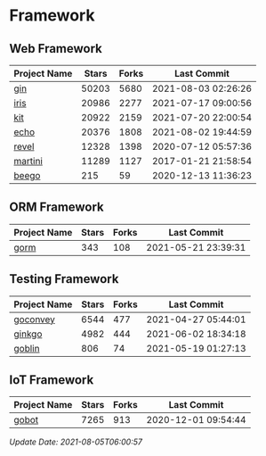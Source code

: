 # Framework

## Web Framework
| Project Name | Stars | Forks | Last Commit |
| ------------ | ----- | ----- | ----------- |
| [gin](https://github.com/gin-gonic/gin) | 50203 | 5680 | 2021-08-03 02:26:26 |
| [iris](https://github.com/kataras/iris) | 20986 | 2277 | 2021-07-17 09:00:56 |
| [kit](https://github.com/go-kit/kit) | 20922 | 2159 | 2021-07-20 22:00:54 |
| [echo](https://github.com/labstack/echo) | 20376 | 1808 | 2021-08-02 19:44:59 |
| [revel](https://github.com/revel/revel) | 12328 | 1398 | 2020-07-12 05:57:36 |
| [martini](https://github.com/go-martini/martini) | 11289 | 1127 | 2017-01-21 21:58:54 |
| [beego](https://github.com/astaxie/beego) | 215 | 59 | 2020-12-13 11:36:23 |

## ORM Framework
| Project Name | Stars | Forks | Last Commit |
| ------------ | ----- | ----- | ----------- |
| [gorm](https://github.com/jinzhu/gorm) | 343 | 108 | 2021-05-21 23:39:31 |

## Testing Framework
| Project Name | Stars | Forks | Last Commit |
| ------------ | ----- | ----- | ----------- |
| [goconvey](https://github.com/smartystreets/goconvey) | 6544 | 477 | 2021-04-27 05:44:01 |
| [ginkgo](https://github.com/onsi/ginkgo) | 4982 | 444 | 2021-06-02 18:34:18 |
| [goblin](https://github.com/franela/goblin) | 806 | 74 | 2021-05-19 01:27:13 |

## IoT Framework
| Project Name | Stars | Forks | Last Commit |
| ------------ | ----- | ----- | ----------- |
| [gobot](https://github.com/hybridgroup/gobot) | 7265 | 913 | 2020-12-01 09:54:44 |

*Update Date: 2021-08-05T06:00:57*